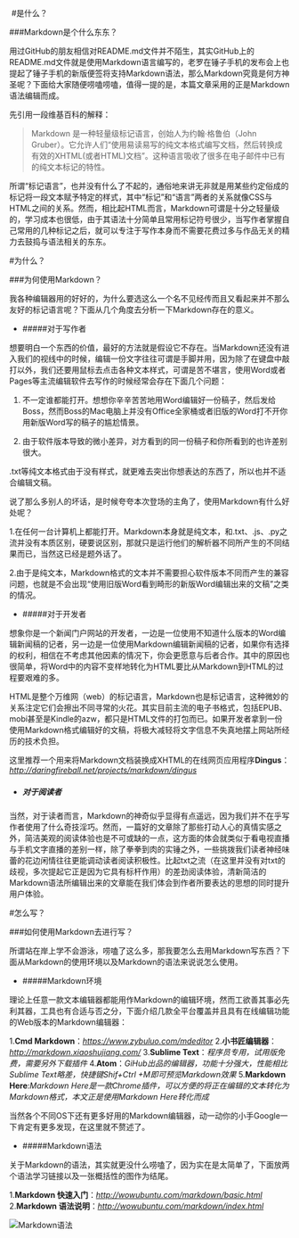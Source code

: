 ​
#是什么？

###Markdown是个什么东东？

用过GitHub的朋友相信对README.md文件并不陌生，其实GitHub上的README.md文件就是使用Markdown语言编写的，老罗在锤子手机的发布会上也提起了锤子手机的新版便签将支持Markdown语法，那么Markdown究竟是何方神圣呢？下面给大家随便唠嗑唠嗑，值得一提的是，本篇文章采用的正是Markdown语法编辑而成。

先引用一段维基百科的解释：

>Markdown 是一种轻量级标记语言，创始人为约翰·格鲁伯（John Gruber）。它允许人们“使用易读易写的纯文本格式编写文档，然后转换成有效的XHTML(或者HTML)文档”。这种语言吸收了很多在电子邮件中已有的纯文本标记的特性。

所谓“标记语言”，也并没有什么了不起的，通俗地来讲无非就是用某些约定俗成的标记将一段文本赋予特定的样式，其中“标记”和“语言”两者的关系就像CSS与HTML之间的关系。然而，相比起HTML而言，Markdown可谓是十分之轻量级的，学习成本也很低，由于其语法十分简单且常用标记符号很少，当写作者掌握自己常用的几种标记之后，就可以专注于写作本身而不需要花费过多与作品无关的精力去鼓捣与语法相关的东东。

#为什么？

###为何使用Markdown？

我各种编辑器用的好好的，为什么要选这么一个名不见经传而且又看起来并不那么友好的标记语言呢？下面从几个角度去分析一下Markdown存在的意义。

- #####对于写作者

想要明白一个东西的价值，最好的方法就是假设它不存在。当Markdown还没有进入我们的视线中的时候，编辑一份文字往往可谓是手脚并用，因为除了在键盘中敲打以外，我们还要用鼠标去点击各种文本样式，可谓是苦不堪言，使用Word或者Pages等主流编辑软件去写作的时候经常会存在下面几个问题：

1. 不一定谁都能打开。想想你辛辛苦苦地用Word编辑好一份稿子，然后发给Boss，然而Boss的Mac电脑上并没有Office全家桶或者旧版的Word打不开你用新版Word写的稿子的尴尬情景。

2. 由于软件版本导致的微小差异，对方看到的同一份稿子和你所看到的也许差别很大。

.txt等纯文本格式由于没有样式，就更难去突出你想表达的东西了，所以也并不适合编辑文稿。

说了那么多别人的坏话，是时候夸夸本次登场的主角了，使用Markdown有什么好处呢？

1.在任何一台计算机上都能打开。Markdown本身就是纯文本，和.txt、.js、.py之流并没有本质区别，硬要说区别，那就只是运行他们的解析器不同所产生的不同结果而已，当然这已经是题外话了。

2.由于是纯文本，Markdown格式的文本并不需要担心软件版本不同而产生的兼容问题，也就是不会出现“使用旧版Word看到畸形的新版Word编辑出来的文稿”之类的情况。

- #####对于开发者

想象你是一个新闻门户网站的开发者，一边是一位使用不知道什么版本的Word编辑新闻稿的记者，另一边是一位使用Markdown编辑新闻稿的记者，如果你有选择的权利，相信在不考虑其他因素的情况下，你会更愿意与后者合作。其中的原因也很简单，将Word中的内容不变样地转化为HTML要比从Markdown到HTML的过程要艰难的多。

HTML是整个万维网（web）的标记语言，Markdown也是标记语言，这种微妙的关系注定它们会擦出不同寻常的火花。其实目前主流的电子书格式，包括EPUB、mobi甚至是Kindle的azw，都只是HTML文件的打包而已。如果开发者拿到一份使用Markdown格式编辑好的文稿，将极大减轻将文字信息不失真地摆上网站所经历的技术负担。

这里推荐一个用来将Markdown文档装换成XHTML的在线网页应用程序**Dingus**：*http://daringfireball.net/projects/markdown/dingus*

- ##### 对于阅读者

当然，对于读者而言，Markdown的神奇似乎显得有点遥远，因为我们并不在乎写作者使用了什么奇技淫巧。然而，一篇好的文章除了那些打动人心的真情实感之外，简洁美观的阅读体验也是不可或缺的一点，这方面的体会就类似于看电视直播与手机文字直播的差别一样，除了拳拳到肉的实锤之外，一些挑拨我们读者神经味蕾的花边闲情往往更能调动读者阅读积极性。比起txt之流（在这里并没有对txt的歧视，多次提起它正是因为它具有标杆作用）的差劲阅读体验，清新简洁的Markdown语法所编辑出来的文章能在我们体会到作者所要表达的思想的同时提升用户体验。

#怎么写？

###如何使用Markdown去进行写？

所谓站在岸上学不会游泳，唠嗑了这么多，那我要怎么去用Markdown写东西？下面从Markdown的使用环境以及Markdown的语法来说说怎么使用。

- #####Markdown环境

理论上任意一款文本编辑器都能用作Markdown的编辑环境，然而工欲善其事必先利其器，工具也有合适与否之分，下面介绍几款全平台覆盖并且具有在线编辑功能的Web版本的Markdown编辑器：

1.**Cmd Markdown**：*https://www.zybuluo.com/mdeditor*
2.**小书匠编辑器**：*http://markdown.xiaoshujiang.com/*
3.**Sublime Text**：*程序员专用，试用版免费，需要另外下载插件*
4.**Atom**：*GiHub出品的编辑器，功能十分强大，性能相比Sublime Text略差，快捷键Shif+Ctrl
+M即可预览Markdown效果*
5.**Markdown Here**:*Markdown Here是一款Chrome插件，可以方便的将正在编辑的文本转化为Markdown格式，本文正是使用Markdown Here转化而成*

当然各个不同OS下还有更多好用的Markdown编辑器，动一动你的小手Google一下肯定有更多发现，在这里就不赘述了。

- #####Markdown语法

关于Markdown的语法，其实就更没什么唠嗑了，因为实在是太简单了，下面放两个语法学习链接以及一张概括性的图作为结尾。

1.**Markdown 快速入门**：*http://wowubuntu.com/markdown/basic.html*
2.**Markdown 语法说明**：*http://wowubuntu.com/markdown/index.html*

![Markdown语法](http://images2015.cnblogs.com/blog/1002191/201611/1002191-20161125234911018-1833508255.png)
